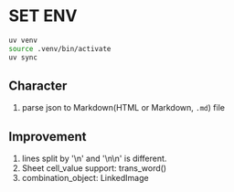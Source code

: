 # SET ENV

```bash
uv venv
source .venv/bin/activate
uv sync
```

## Character
1. parse json to Markdown(HTML or Markdown, `.md`) file

## Improvement
1. lines split by '\n' and '\n\n' is different.
2. Sheet cell_value support: trans_word()
3. combination_object: LinkedImage